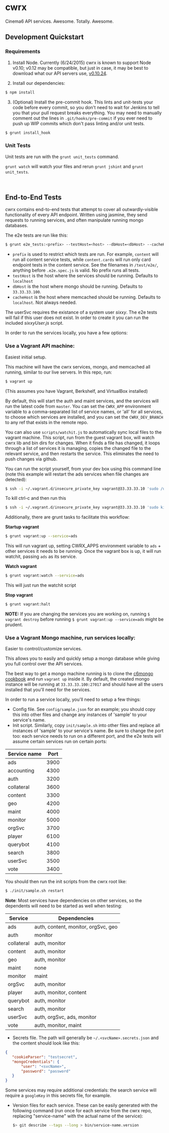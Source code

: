 cwrx
===

Cinema6 API services. Awesome. Totally. Awesome.

Development Quickstart
----------------------

### Requirements ###

 1. Install Node. Currently (6/24/2015) cwrx is known to support Node v0.10; v0.12 may be compatible, but just in case, it may be best to download what our API servers use, [v0.10.24](https://nodejs.org/dist/v0.10.24/).
 
 2. Install our dependencies:
 
   ```bash
   $ npm install
   ```
   
 3. (Optional) Install the pre-commit hook. This lints and unit-tests your code before every commit, so you don't need to wait for Jenkins to tell you that your pull request breaks everything. You may need to manually comment out the lines in `.git/hooks/pre-commit` if you ever need to push up WIP commits which don't pass linting and/or unit tests.
  
   ```bash
   $ grunt install_hook
   ```
   
### Unit Tests ###
   
Unit tests are run with the `grunt unit_tests` command.

`grunt watch` will watch your files and rerun `grunt jshint` and `grunt unit_tests`.

<br>

End-to-End Tests
----------------

cwrx contains end-to-end tests that attempt to cover all outwardly-visible functionality of every API endpoint. Written using jasmine, they send requests to running services, and often manipulate running mongo databases.

The e2e tests are run like this:

```bash
$ grunt e2e_tests:<prefix> --testHost=<host> --dbHost=<dbHost> --cacheHost=<cacheHost>
```

- `prefix` is used to restrict which tests are run. For example, `content` will run all content service tests, while `content.cards` will run only card endpoint tests in the content service. See the filenames in `/test/e2e/`, anything before `.e2e.spec.js` is valid. No prefix runs all tests.
- `testHost` is the host where the services should be running. Defaults to `localhost`
- `dbHost` is the host where mongo should be running. Defaults to `33.33.33.100`.
- `cacheHost` is the host where memcached should be running. Defaults to `localhost`. Not always needed.

The userSvc requires the existance of a system user *sixxy*. The e2e tests will fail if this user does not exist. In order to create it you can run the included *sixxyUser.js* script.

In order to run the services locally, you have a few options:

### Use a Vagrant API machine: ###
Easiest initial setup.

This machine will have the cwrx services, mongo, and memcached all running, similar to our live servers. In this repo, run:

```bash
$ vagrant up
```

(This assumes you have Vagrant, Berkshelf, and VirtualBox installed)

By default, this will start the auth and maint services, and the services will run the latest code from `master`. You can set the `CWRX_APP` environment variable to a comma-separated list of service names, or 'all' for all services, to choose which services are installed, and you can set the `CWRX_DEV_BRANCH` to any ref that exists in the remote repo.

You can also use `scripts/watchit.js` to automatically sync local files to the vagrant machine. This script, run from the guest vagrant box, will watch cwrx lib and bin dirs for changes.  When it finds a file has changed, it loops through a list of services it is managing, copies the changed file to the relevant service, and then restarts the service.  This eliminates the need to push changes via github.

You can run the script yourself, from your dev box using this command line (note this example will restart the ads services when file changes are detected):
```bash
$ ssh -i ~/.vagrant.d/insecure_private_key vagrant@33.33.33.10 'sudo /usr/local/bin/node /vagrant/    scripts/watchit.js ads'
```
To kill ctrl-c and then run this
```bash
$ ssh -i ~/.vagrant.d/insecure_private_key vagrant@33.33.33.10 'sudo killall watchit'
```

Additionally, there are grunt tasks to facilitate this workflow:

**Startup vagrant**

```bash
$ grunt vagrant:up --service=ads
```
This will run vagrant up, setting CWRX_APPS environment variable to `ads` + other services it needs to be running.  Once the vagrant box is up, it will run watchit, passing `ads` as its service.

**Watch vagrant**

```bash
$ grunt vagrant:watch --service=ads
```
This will just run the watchit script

**Stop vagrant**

```bash
$ grunt vagrant:halt
```

**NOTE:** If you are changing the services you are working on, running ```$ vagrant destroy``` before running ```$ grunt vagrant:up --service=ads``` might be prudent.

 
### Use a Vagrant Mongo machine, run services locally: ###
Easier to control/customize services.

This allows you to easily and quickly setup a mongo database while giving you full control over the API services.

The best way to get a mongo machine running is to clone the [c6mongo cookbook](https://bitbucket.org/cinema6/c6mongo) and run `vagrant up` inside it. By default, the created mongo instance will be running at `33.33.33.100:27017` and should have all the users installed that you'll need for the services.

In order to run a service locally, you'll need to setup a few things:
- Config file. See `config/sample.json` for an example; you should copy this into other files and change any instances of 'sample' to your service's name.
- Init script. Similarly, copy `init/sample.sh` into other files and replace all instances of 'sample' to your service's name. Be sure to change the port too: each service needs to run on a different port, and the e2e tests will assume certain services run on certain ports:

 | Service name | Port |
 | ------------ | ---- |
 | ads          | 3900 |
 | accounting   | 4300 |
 | auth         | 3200 |
 | collateral   | 3600 |
 | content      | 3300 |
 | geo          | 4200 |
 | maint        | 4000 |
 | monitor      | 5000 |
 | orgSvc       | 3700 |
 | player       | 6100 |
 | querybot     | 4100 |
 | search       | 3800 |
 | userSvc      | 3500 |
 | vote         | 3400 |

 You should then run the init scripts from the cwrx root like:
 ```bash
 $ ./init/sample.sh restart
 ```

  **Note**: Most services have dependencies on other services, so the
  dependents will need to be started as well when testing:

  | Service    | Dependencies                        |
  | ---------- | ----------------------------------- |
  | ads        | auth, content, monitor, orgSvc, geo |
  | auth       | monitor                             |
  | collateral | auth, monitor                       |
  | content    | auth, monitor                       |
  | geo        | auth, monitor                       |
  | maint      | none                                |
  | monitor    | maint                               |
  | orgSvc     | auth, monitor                       |
  | player     | auth, monitor, content              |
  | querybot   | auth, monitor                       |
  | search     | auth, monitor                       |
  | userSvc    | auth, orgSvc, ads, monitor          |
  | vote       | auth, monitor, maint                |

- Secrets file. The path will generally be `~/.<svcName>.secrets.json` and the content should look like this:
 ```json
 {
    "cookieParser": "testsecret",
    "mongoCredentials": {
        "user": "<svcName>",
        "password": "password"
    }
 }
 ```
 Some services may require additional credentials: the search service will require a `googleKey` in this secrets file, for example.

- Version files for each service. These can be easily generated with the
  following command (run once for each service from the cwrx repo,
  replacing "service-name" with the actual name of the service):
  ```bash
  $> git describe --tags --long > bin/service-name.version
  ```
